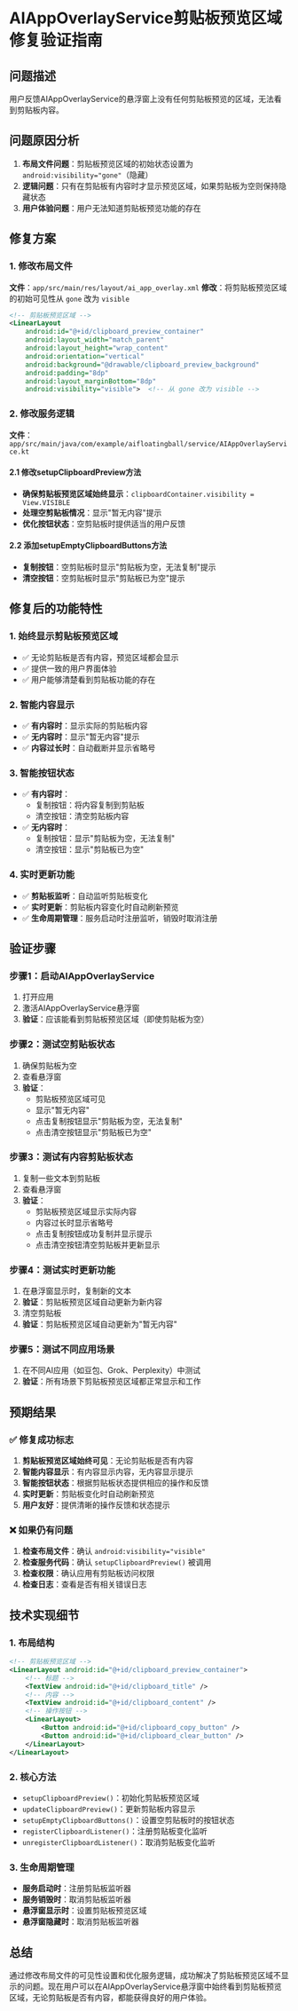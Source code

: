# AIAppOverlayService剪贴板预览区域修复验证指南

## 问题描述
用户反馈AIAppOverlayService的悬浮窗上没有任何剪贴板预览的区域，无法看到剪贴板内容。

## 问题原因分析
1. **布局文件问题**：剪贴板预览区域的初始状态设置为 `android:visibility="gone"`（隐藏）
2. **逻辑问题**：只有在剪贴板有内容时才显示预览区域，如果剪贴板为空则保持隐藏状态
3. **用户体验问题**：用户无法知道剪贴板预览功能的存在

## 修复方案

### 1. 修改布局文件
**文件**：`app/src/main/res/layout/ai_app_overlay.xml`
**修改**：将剪贴板预览区域的初始可见性从 `gone` 改为 `visible`

```xml
<!-- 剪贴板预览区域 -->
<LinearLayout
    android:id="@+id/clipboard_preview_container"
    android:layout_width="match_parent"
    android:layout_height="wrap_content"
    android:orientation="vertical"
    android:background="@drawable/clipboard_preview_background"
    android:padding="8dp"
    android:layout_marginBottom="8dp"
    android:visibility="visible">  <!-- 从 gone 改为 visible -->
```

### 2. 修改服务逻辑
**文件**：`app/src/main/java/com/example/aifloatingball/service/AIAppOverlayService.kt`

#### 2.1 修改setupClipboardPreview方法
- **确保剪贴板预览区域始终显示**：`clipboardContainer.visibility = View.VISIBLE`
- **处理空剪贴板情况**：显示"暂无内容"提示
- **优化按钮状态**：空剪贴板时提供适当的用户反馈

#### 2.2 添加setupEmptyClipboardButtons方法
- **复制按钮**：空剪贴板时显示"剪贴板为空，无法复制"提示
- **清空按钮**：空剪贴板时显示"剪贴板已为空"提示

## 修复后的功能特性

### 1. 始终显示剪贴板预览区域
- ✅ 无论剪贴板是否有内容，预览区域都会显示
- ✅ 提供一致的用户界面体验
- ✅ 用户能够清楚看到剪贴板功能的存在

### 2. 智能内容显示
- ✅ **有内容时**：显示实际的剪贴板内容
- ✅ **无内容时**：显示"暂无内容"提示
- ✅ **内容过长时**：自动截断并显示省略号

### 3. 智能按钮状态
- ✅ **有内容时**：
  - 复制按钮：将内容复制到剪贴板
  - 清空按钮：清空剪贴板内容
- ✅ **无内容时**：
  - 复制按钮：显示"剪贴板为空，无法复制"
  - 清空按钮：显示"剪贴板已为空"

### 4. 实时更新功能
- ✅ **剪贴板监听**：自动监听剪贴板变化
- ✅ **实时更新**：剪贴板内容变化时自动刷新预览
- ✅ **生命周期管理**：服务启动时注册监听，销毁时取消注册

## 验证步骤

### 步骤1：启动AIAppOverlayService
1. 打开应用
2. 激活AIAppOverlayService悬浮窗
3. **验证**：应该能看到剪贴板预览区域（即使剪贴板为空）

### 步骤2：测试空剪贴板状态
1. 确保剪贴板为空
2. 查看悬浮窗
3. **验证**：
   - 剪贴板预览区域可见
   - 显示"暂无内容"
   - 点击复制按钮显示"剪贴板为空，无法复制"
   - 点击清空按钮显示"剪贴板已为空"

### 步骤3：测试有内容剪贴板状态
1. 复制一些文本到剪贴板
2. 查看悬浮窗
3. **验证**：
   - 剪贴板预览区域显示实际内容
   - 内容过长时显示省略号
   - 点击复制按钮成功复制并显示提示
   - 点击清空按钮清空剪贴板并更新显示

### 步骤4：测试实时更新功能
1. 在悬浮窗显示时，复制新的文本
2. **验证**：剪贴板预览区域自动更新为新内容
3. 清空剪贴板
4. **验证**：剪贴板预览区域自动更新为"暂无内容"

### 步骤5：测试不同应用场景
1. 在不同AI应用（如豆包、Grok、Perplexity）中测试
2. **验证**：所有场景下剪贴板预览区域都正常显示和工作

## 预期结果

### ✅ 修复成功标志
1. **剪贴板预览区域始终可见**：无论剪贴板是否有内容
2. **智能内容显示**：有内容显示内容，无内容显示提示
3. **智能按钮状态**：根据剪贴板状态提供相应的操作和反馈
4. **实时更新**：剪贴板变化时自动刷新预览
5. **用户友好**：提供清晰的操作反馈和状态提示

### ❌ 如果仍有问题
1. **检查布局文件**：确认 `android:visibility="visible"`
2. **检查服务代码**：确认 `setupClipboardPreview()` 被调用
3. **检查权限**：确认应用有剪贴板访问权限
4. **检查日志**：查看是否有相关错误日志

## 技术实现细节

### 1. 布局结构
```xml
<!-- 剪贴板预览区域 -->
<LinearLayout android:id="@+id/clipboard_preview_container">
    <!-- 标题 -->
    <TextView android:id="@+id/clipboard_title" />
    <!-- 内容 -->
    <TextView android:id="@+id/clipboard_content" />
    <!-- 操作按钮 -->
    <LinearLayout>
        <Button android:id="@+id/clipboard_copy_button" />
        <Button android:id="@+id/clipboard_clear_button" />
    </LinearLayout>
</LinearLayout>
```

### 2. 核心方法
- `setupClipboardPreview()`：初始化剪贴板预览区域
- `updateClipboardPreview()`：更新剪贴板内容显示
- `setupEmptyClipboardButtons()`：设置空剪贴板时的按钮状态
- `registerClipboardListener()`：注册剪贴板变化监听
- `unregisterClipboardListener()`：取消剪贴板变化监听

### 3. 生命周期管理
- **服务启动时**：注册剪贴板监听器
- **服务销毁时**：取消剪贴板监听器
- **悬浮窗显示时**：设置剪贴板预览区域
- **悬浮窗隐藏时**：取消剪贴板监听器

## 总结
通过修改布局文件的可见性设置和优化服务逻辑，成功解决了剪贴板预览区域不显示的问题。现在用户可以在AIAppOverlayService悬浮窗中始终看到剪贴板预览区域，无论剪贴板是否有内容，都能获得良好的用户体验。


